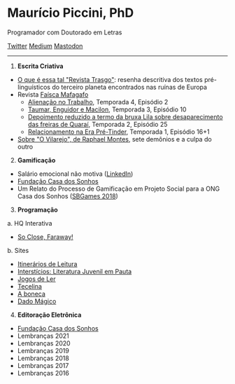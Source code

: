 # Maurício Piccini, PhD

Programador com Doutorado em Letras

[Twitter](http://twitter.com/mauriciopiccini) [Medium](https://mauriciopiccini.medium.com) [Mastodon](https://mastodon.social/@mauriciopiccini)

---

1. **Escrita Criativa**
- [O que é essa tal "Revista Trasgo"](https://mauriciopiccini.medium.com/o-que-é-essa-tal-revista-trasgo-resenha-descritiva-dos-textos-pré-linguísticos-do-terceiro-planeta-5ed60a9ae223): resenha descritiva dos textos pré- linguísticos do terceiro planeta encontrados nas ruínas de Europa
- Revista [Faísca Mafagafo](https://mafagaforevista.com.br)
  - [Alienação no Trabalho](https://mailchi.mp/mafagaforevista/faiscat4e02), Temporada 4, Episódio 2
  - [Taumar, Enguidor e Macilon](https://mailchi.mp/c834dfaf9c47/faiscat3e10), Temporada 3, Episódio 10
  - [Depoimento reduzido a termo da bruxa Lila sobre desaparecimento das freiras de Quaraí](https://mailchi.mp/f0d75c179a09/faiscat2e25), Temporada 2, Episódio 25
  - [Relacionamento na Era Pré-Tinder](https://mailchi.mp/mafagaforevista/faiscat5e16mais1), Temporada 1, Episódio 16+1
- [Sobre "O Vilarejo", de Raphael Montes](http://mauriciopiccini.medium.com/sobre-o-vilarejo-de-raphael-montes-sete-demonios-e-a-culpa-do-outro-8fad4c7f975d), sete demônios e a culpa do outro
2. **Gamificação**
- Salário emocional não motiva ([LinkedIn](https://www.linkedin.com/pulse/salário-emocional-não-motiva-maurício-piccini/))
- [Fundação Casa dos Sonhos](http://fundacaocasadossonhos.com)
- Um Relato do Processo de Gamificação em Projeto Social para a ONG Casa dos Sonhos ([SBGames 2018](https://www.sbgames.org/sbgames2018/files/papers/EducacaoShort/188272.pdf))
3. **Programação**

a. HQ Interativa

- [So Close, Faraway!](https://augustopaim.com.br/pt/hq-reportagem-so-close-faraway/)

b. Sites

- [Itinerários de Leitura](http://itinerariosdeleitura.com.br)
- [Interstícios: Literatura Juvenil em Pauta](http://literaturajuvenilempauta)
- [Jogos de Ler](http://jogosdeler.com.br)
- [Tecelina](http://jogosdeler.com.br/tecelina)
- [A boneca](http://jogosdeler.com.br/aboneca)
- [Dado Mágico](http://jogosdeler.com.br/dadomagico)
4. **Editoração Eletrônica**
- [Fundação Casa dos Sonhos](https://fundacaocasadossonhos.com)
- Lembranças 2021
- Lembranças 2020
- Lembranças 2019
- Lembranças 2018
- Lembranças 2017
- Lembranças 2016

